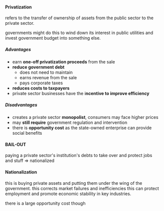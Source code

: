 #### Privatization
refers to the transfer of ownership of assets from the public sector to the private sector.

governments might do this to wind down its interest in public utilities and invest government budget into something else.
##### Advantages
- earn **one-off privatization proceeds** from the sale
- **reduce government debt**
	- does not need to maintain
	- earns revenue from the sale
	- pays corporate taxes
- **reduces costs to taxpayers**
- private sector businesses have the i**ncentive to improve efficiency**

##### Disadvantages
- creates a private sector **monopolist**, consumers may face higher prices
- may **still require** government regulation and intervention
- there is **opportunity cost** as the state-owned enterprise can provide social benefits

#### BAIL-OUT
paying a private sector's institution's debts to take over and protect jobs and stuff
=> nationalized








#### Nationalization
this is buying private assets and putting them under the wing of the government. this corrects market failures and inefficiencies
this can protect employment and promote economic stability in key industries.

there is a large opportunity cost though